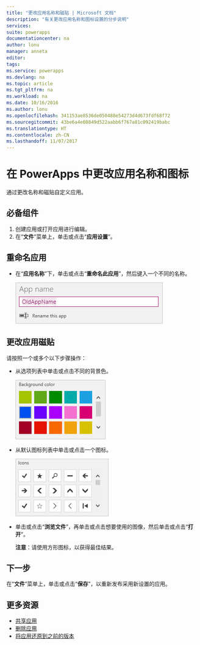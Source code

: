 ```yaml
---
title: "更改应用名称和磁贴 | Microsoft 文档"
description: "有关更改应用名称和图标设置的分步说明"
services: 
suite: powerapps
documentationcenter: na
author: lonu
manager: anneta
editor: 
tags: 
ms.service: powerapps
ms.devlang: na
ms.topic: article
ms.tgt_pltfrm: na
ms.workload: na
ms.date: 10/16/2016
ms.author: lonu
ms.openlocfilehash: 341153ae8536de050488e54273d4d673fdf68f72
ms.sourcegitcommit: 43be6a4e08849d522aabb6f767a81c092419babc
ms.translationtype: HT
ms.contentlocale: zh-CN
ms.lasthandoff: 11/07/2017
---
```

# <a name="change-app-name-and-icon-in-powerapps"></a>在 PowerApps 中更改应用名称和图标
通过更改名称和磁贴自定义应用。

## <a name="prerequisites"></a>必备组件
1. 创建应用或打开应用进行编辑。
2. 在“**文件**”菜单上，单击或点击“**应用设置**”。

## <a name="rename-an-app"></a>重命名应用
* 在“**应用名称**”下，单击或点击“**重命名此应用**”，然后键入一个不同的名称。
  
    ![关闭应用](./media/set-aspect-ratio-portrait-landscape/rename-app.png)

## <a name="change-an-app-tile"></a>更改应用磁贴
请按照一个或多个以下步骤操作：

* 从选项列表中单击或点击不同的背景色。
  
    ![选择磁贴颜色](./media/set-aspect-ratio-portrait-landscape/tile-colors.png)
* 从默认图标列表中单击或点击一个图标。
  
    ![选择磁贴图标](./media/set-aspect-ratio-portrait-landscape/tile-icons.png)
* 单击或点击“**浏览文件**”，再单击或点击想要使用的图像，然后单击或点击“**打开**”。
  
    **注意**：请使用方形图标，以获得最佳结果。

## <a name="next-step"></a>下一步
在“**文件**”菜单上，单击或点击“**保存**”，以重新发布采用新设置的应用。

## <a name="more-resources"></a>更多资源
* [共享应用](share-app.md)
* [删除应用](delete-app.md)
* [将应用还原到之前的版本](restore-an-app.md)

